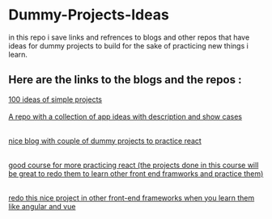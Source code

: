 # Dummy-Projects-Ideas
in this repo i save links and refrences to blogs and other repos that have ideas for dummy projects to build for the sake of practicing new things i learn.

<h2>Here are the links to the blogs and the repos :</h2>
<a href="https://www.florin-pop.com/blog/2019/09/100-days-100-projects/"> 100 ideas of simple projects</a><br><br>
<a href="https://github.com/florinpop17/app-ideas"> A repo with a collection of app ideas with description and show cases</a><br><br>

<a href="https://www.golangprograms.com/dice-game-in-react-js.html"> nice blog with couple of dummy projects to practice react</a><br/><br/>

<a href="https://www.udemy.com/course/the-react-practice-course-learn-by-building-projects/"> good course for more practicing react (the projects done in this course will be great to redo them to learn other front end framworks and practice them)</a><br/><br/>

<a href="https://github.com/Abdullah-F/BurgerBuilder"> redo this nice project in other front-end frameworks when you learn them like angular and vue</a><br/><br/>


